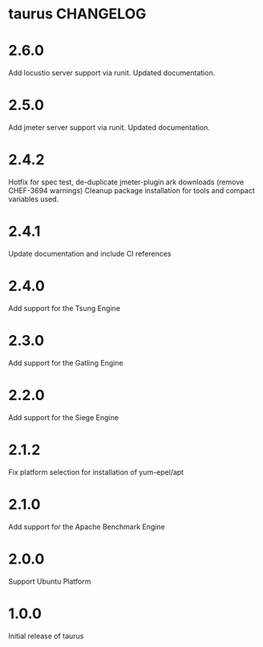 taurus CHANGELOG
==============================

# 2.6.0

Add locustio server support via runit. Updated documentation.

# 2.5.0

Add jmeter server support via runit. Updated documentation.

# 2.4.2

Hotfix for spec test, de-duplicate jmeter-plugin ark downloads (remove CHEF-3694 warnings)
Cleanup package installation for tools and compact variables used.

# 2.4.1

Update documentation and include CI references

# 2.4.0

Add support for the Tsung Engine

# 2.3.0

Add support for the Gatling Engine

# 2.2.0

Add support for the Siege Engine

# 2.1.2

Fix platform selection for installation of yum-epel/apt

# 2.1.0

Add support for the Apache Benchmark Engine

# 2.0.0

Support Ubuntu Platform

# 1.0.0

Initial release of taurus
